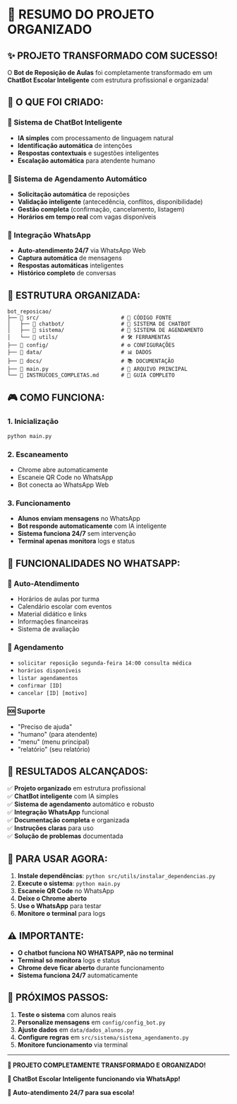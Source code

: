 # 🎯 RESUMO DO PROJETO ORGANIZADO

## ✨ **PROJETO TRANSFORMADO COM SUCESSO!**

O **Bot de Reposição de Aulas** foi completamente transformado em um **ChatBot Escolar Inteligente** com estrutura profissional e organizada!

## 🚀 **O QUE FOI CRIADO:**

### **🤖 Sistema de ChatBot Inteligente**
- **IA simples** com processamento de linguagem natural
- **Identificação automática** de intenções
- **Respostas contextuais** e sugestões inteligentes
- **Escalação automática** para atendente humano

### **📅 Sistema de Agendamento Automático**
- **Solicitação automática** de reposições
- **Validação inteligente** (antecedência, conflitos, disponibilidade)
- **Gestão completa** (confirmação, cancelamento, listagem)
- **Horários em tempo real** com vagas disponíveis

### **📱 Integração WhatsApp**
- **Auto-atendimento 24/7** via WhatsApp Web
- **Captura automática** de mensagens
- **Respostas automáticas** inteligentes
- **Histórico completo** de conversas

## 📁 **ESTRUTURA ORGANIZADA:**

```
bot_reposicao/
├── 📁 src/                          # 🧠 CÓDIGO FONTE
│   ├── 📁 chatbot/                  # 🤖 SISTEMA DE CHATBOT
│   ├── 📁 sistema/                  # 📅 SISTEMA DE AGENDAMENTO
│   └── 📁 utils/                    # 🛠️ FERRAMENTAS
├── 📁 config/                       # ⚙️ CONFIGURAÇÕES
├── 📁 data/                         # 📊 DADOS
├── 📁 docs/                         # 📚 DOCUMENTAÇÃO
├── 📄 main.py                       # 🎯 ARQUIVO PRINCIPAL
└── 📄 INSTRUCOES_COMPLETAS.md       # 📖 GUIA COMPLETO
```

## 🎮 **COMO FUNCIONA:**

### **1. Inicialização**
```bash
python main.py
```

### **2. Escaneamento**
- Chrome abre automaticamente
- Escaneie QR Code no WhatsApp
- Bot conecta ao WhatsApp Web

### **3. Funcionamento**
- **Alunos enviam mensagens** no WhatsApp
- **Bot responde automaticamente** com IA inteligente
- **Sistema funciona 24/7** sem intervenção
- **Terminal apenas monitora** logs e status

## 📱 **FUNCIONALIDADES NO WHATSAPP:**

### **🔄 Auto-Atendimento**
- Horários de aulas por turma
- Calendário escolar com eventos
- Material didático e links
- Informações financeiras
- Sistema de avaliação

### **📅 Agendamento**
- `solicitar reposição segunda-feira 14:00 consulta médica`
- `horários disponíveis`
- `listar agendamentos`
- `confirmar [ID]`
- `cancelar [ID] [motivo]`

### **🆘 Suporte**
- "Preciso de ajuda"
- "humano" (para atendente)
- "menu" (menu principal)
- "relatório" (seu relatório)

## 🎉 **RESULTADOS ALCANÇADOS:**

✅ **Projeto organizado** em estrutura profissional  
✅ **ChatBot inteligente** com IA simples  
✅ **Sistema de agendamento** automático e robusto  
✅ **Integração WhatsApp** funcional  
✅ **Documentação completa** e organizada  
✅ **Instruções claras** para uso  
✅ **Solução de problemas** documentada  

## 🚀 **PARA USAR AGORA:**

1. **Instale dependências**: `python src/utils/instalar_dependencias.py`
2. **Execute o sistema**: `python main.py`
3. **Escaneie QR Code** no WhatsApp
4. **Deixe o Chrome aberto**
5. **Use o WhatsApp** para testar
6. **Monitore o terminal** para logs

## ⚠️ **IMPORTANTE:**

- **O chatbot funciona NO WHATSAPP, não no terminal**
- **Terminal só monitora** logs e status
- **Chrome deve ficar aberto** durante funcionamento
- **Sistema funciona 24/7** automaticamente

## 🎯 **PRÓXIMOS PASSOS:**

1. **Teste o sistema** com alunos reais
2. **Personalize mensagens** em `config/config_bot.py`
3. **Ajuste dados** em `data/dados_alunos.py`
4. **Configure regras** em `src/sistema/sistema_agendamento.py`
5. **Monitore funcionamento** via terminal

---

**🎉 PROJETO COMPLETAMENTE TRANSFORMADO E ORGANIZADO!**

**🤖 ChatBot Escolar Inteligente funcionando via WhatsApp!**

**📱 Auto-atendimento 24/7 para sua escola!**
